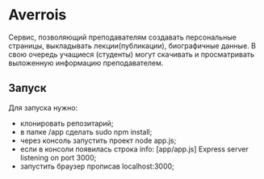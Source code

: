 Averrois
===============
Сервис, позволяющий преподавателям создавать персональные страницы, выкладывать лекции(публикации), биографичные данные. В свою очередь учащиеся (студенты) могут скачивать и просматривать выложенную информацию преподавателем. 

Запуск
------------------
Для запуска нужно:
* клонировать репозитарий;
* в папке /app сделать sudo npm install;
* через консоль запустить проект node app.js;
* если в консоли появилась строка info: [app/app.js] Express server listening on port 3000;
* запустить браузер прописав localhost:3000;
